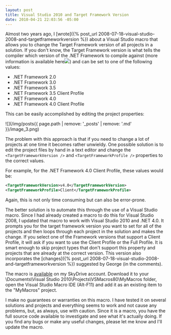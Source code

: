 ```yaml
---
layout: post
title: Visual Studio 2010 and Target Framework Version
date: 2010-04-21 22:03:56 -05:00
---
```


Almost two years ago, I [wrote]({% post_url 2008-07-18-visual-studio-2008-and-targetframeworkversion %}) about a Visual Studio macro that allows you to change the Target Framework version of all projects in a solution. If you don't know, the Target Framework version is what tells the compiler which version of the .NET Framework to compile against (more information is available here![](http://i.ixnp.com/images/v6.27/t.gif)) and can be set to one of the following values:

*   .NET Framework 2.0 
*   .NET Framework 3.0 
*   .NET Framework 3.5
*   .NET Framework 3.5 Client Profile
*   .NET Framework 4.0
*   .NET Framework 4.0 Client Profile  

This can be easily accomplished by editing the project properties:

![](/img/posts{{ page.path | remove: '_posts' | remove: '.md' }}/image_3.png) 

The problem with this approach is that if you need to change a lot of projects at one time it becomes rather unwieldy. One possible solution is to edit the project files by hand in a text editor and change the `<TargetFrameworkVersion />` and `<TargetFrameworkProfile />` properties to the correct values.

For example, for the .NET Framework 4.0 Client Profile, these values would be:

```xml
<TargetFrameworkVersion>v4.0</TargetFrameworkVersion>
<TargetFrameworkProfile>Client</TargetFrameworkProfile>
```

Again, this is not only time consuming but can also be error-prone.

The better solution is to automate this through the use of a Visual Studio macro. Since I had already created a macro to do this for Visual Studio 2008, I updated that macro to work with Visual Studio 2010 and .NET 4.0. It prompts you for the target framework version you want to set for all of the projects and then loops through each project in the solution and makes the change. If you select one of the Framework versions that support a Client Profile, it will ask if you want to use the Client Profile or the Full Profile. It is smart enough to skip project types that don't support this property and projects that are already at the correct version. This version also incorporates the [changes]({% post_url 2008-07-18-visual-studio-2008-and-targetframeworkversion %}) suggested by George (in the comments). 

The macro is [available](http://cid-93d618d639ec9651.skydrive.live.com/self.aspx/Public/Visual%20Studio%202008%20Macros/ProjectUtilities.vb) on my SkyDrive account. Download it to your <UserProfile>\Documents\Visual Studio 2010\Projects\VSMacros80\MyMacros folder, open the Visual Studio Macro IDE (Alt-F11) and add it as an existing item to the "MyMacros" project.

I make no guarantees or warranties on this macro. I have tested it on several solutions and projects and everything seems to work and not cause any problems, but, as always, use with caution. Since it is a macro, you have the full source code available to investigate and see what it's actually doing. If you find any bugs or make any useful changes, please let me know and I'll update the macro.
